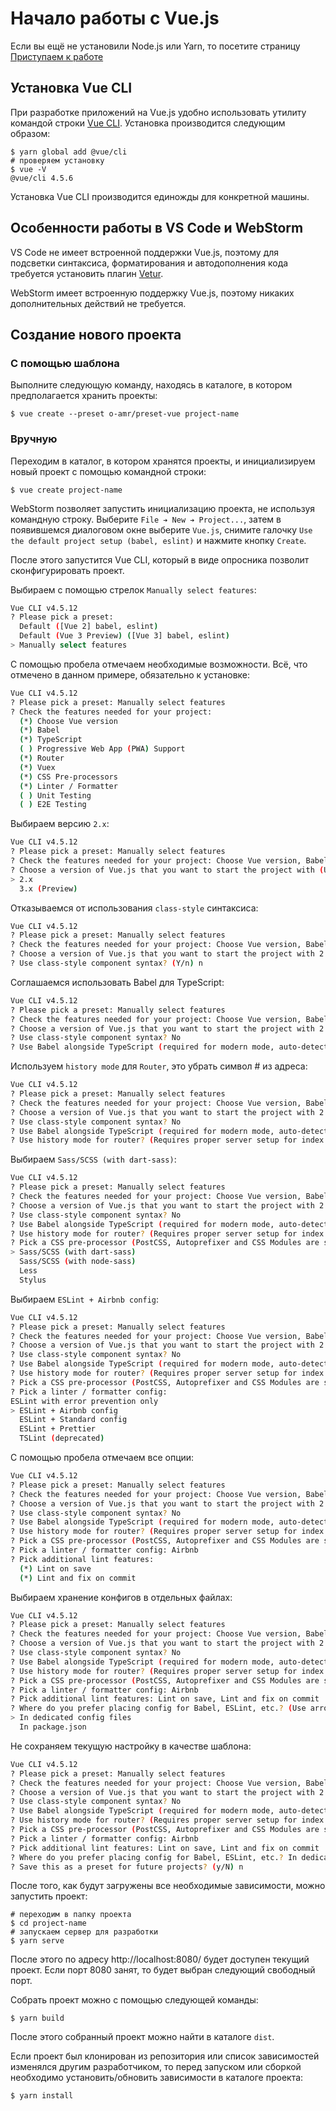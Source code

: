 # Начало работы с Vue.js

Если вы ещё не установили Node.js или Yarn, то посетите страницу [Приступаем к работе](getting-started.md)

## Установка Vue CLI

При разработке приложений на Vue.js удобно использовать утилиту командой строки [Vue CLI](https://cli.vuejs.org/ru/).
Установка производится следующим образом:
```shell
$ yarn global add @vue/cli
# проверяем установку
$ vue -V
@vue/cli 4.5.6
```
Установка Vue CLI производится единожды для конкретной машины.

## Особенности работы в VS Code и WebStorm

VS Code не имеет встроенной поддержки Vue.js, поэтому для подсветки синтаксиса, форматирования и автодополнения кода 
требуется установить плагин [Vetur](https://marketplace.visualstudio.com/items?itemName=octref.vetur).

WebStorm имеет встроенную поддержку Vue.js, поэтому никаких дополнительных действий не требуется.

## Создание нового проекта

### С помощью шаблона

Выполните следующую команду, находясь в каталоге, в котором предполагается хранить проекты:
```shell
$ vue create --preset o-amr/preset-vue project-name
```

### Вручную

Переходим в каталог, в котором хранятся проекты, и инициализируем новый проект с помощью командной строки:
```shell
$ vue create project-name
```
WebStorm позволяет запустить инициализацию проекта, не используя командную строку. Выберите `File ➔ New ➔ Project...`, 
затем в появившемся диалоговом окне выберите `Vue.js`, снимите галочку `Use the default project setup (babel, eslint)` и
нажмите кнопку `Create`.

После этого запустится Vue CLI, который в виде опросника позволит сконфигурировать проект.

Выбираем с помощью стрелок `Manually select features`:
```sh
Vue CLI v4.5.12
? Please pick a preset:
  Default ([Vue 2] babel, eslint)
  Default (Vue 3 Preview) ([Vue 3] babel, eslint)
> Manually select features
```
С помощью пробела отмечаем необходимые возможности. Всё, что отмечено в данном примере, обязательно к установке:
```sh
Vue CLI v4.5.12
? Please pick a preset: Manually select features
? Check the features needed for your project:
  (*) Choose Vue version
  (*) Babel
  (*) TypeScript
  ( ) Progressive Web App (PWA) Support
  (*) Router
  (*) Vuex
  (*) CSS Pre-processors
  (*) Linter / Formatter
  ( ) Unit Testing
  ( ) E2E Testing
```
Выбираем версию `2.x`:
```sh
Vue CLI v4.5.12
? Please pick a preset: Manually select features
? Check the features needed for your project: Choose Vue version, Babel, TS, Router, Vuex, CSS Pre-processors, Linter
? Choose a version of Vue.js that you want to start the project with (Use arrow keys)
> 2.x
  3.x (Preview)
```
Отказываемся от использования `class-style` синтаксиса:
```sh
Vue CLI v4.5.12
? Please pick a preset: Manually select features
? Check the features needed for your project: Choose Vue version, Babel, TS, Router, Vuex, CSS Pre-processors, Linter
? Choose a version of Vue.js that you want to start the project with 2.x
? Use class-style component syntax? (Y/n) n
```
Cоглашаемся использовать Babel для TypeScript:
```sh
Vue CLI v4.5.12
? Please pick a preset: Manually select features
? Check the features needed for your project: Choose Vue version, Babel, TS, Router, Vuex, CSS Pre-processors, Linter
? Choose a version of Vue.js that you want to start the project with 2.x
? Use class-style component syntax? No
? Use Babel alongside TypeScript (required for modern mode, auto-detected polyfills, transpiling JSX)? (Y/n) y
```
Используем `history mode` для `Router`, это убрать символ # из адреса:
```sh
Vue CLI v4.5.12
? Please pick a preset: Manually select features
? Check the features needed for your project: Choose Vue version, Babel, TS, Router, Vuex, CSS Pre-processors, Linter
? Choose a version of Vue.js that you want to start the project with 2.x
? Use class-style component syntax? No
? Use Babel alongside TypeScript (required for modern mode, auto-detected polyfills, transpiling JSX)? Yes
? Use history mode for router? (Requires proper server setup for index fallback in production) (Y/n) y
```
Выбираем `Sass/SCSS (with dart-sass)`:
```sh
Vue CLI v4.5.12
? Please pick a preset: Manually select features
? Check the features needed for your project: Choose Vue version, Babel, TS, Router, Vuex, CSS Pre-processors, Linter
? Choose a version of Vue.js that you want to start the project with 2.x
? Use class-style component syntax? No
? Use Babel alongside TypeScript (required for modern mode, auto-detected polyfills, transpiling JSX)? Yes
? Use history mode for router? (Requires proper server setup for index fallback in production) Yes
? Pick a CSS pre-processor (PostCSS, Autoprefixer and CSS Modules are supported by default): (Use arrow keys)
> Sass/SCSS (with dart-sass)
  Sass/SCSS (with node-sass)
  Less
  Stylus
```
Выбираем `ESLint + Airbnb config`:
```sh
Vue CLI v4.5.12
? Please pick a preset: Manually select features
? Check the features needed for your project: Choose Vue version, Babel, TS, Router, Vuex, CSS Pre-processors, Linter
? Choose a version of Vue.js that you want to start the project with 2.x
? Use class-style component syntax? No
? Use Babel alongside TypeScript (required for modern mode, auto-detected polyfills, transpiling JSX)? Yes
? Use history mode for router? (Requires proper server setup for index fallback in production) Yes
? Pick a CSS pre-processor (PostCSS, Autoprefixer and CSS Modules are supported by default): Sass/SCSS (with dart-sass)
? Pick a linter / formatter config:
ESLint with error prevention only
> ESLint + Airbnb config
  ESLint + Standard config
  ESLint + Prettier
  TSLint (deprecated)
```
С помощью пробела отмечаем все опции:
```sh
Vue CLI v4.5.12
? Please pick a preset: Manually select features
? Check the features needed for your project: Choose Vue version, Babel, TS, Router, Vuex, CSS Pre-processors, Linter
? Choose a version of Vue.js that you want to start the project with 2.x
? Use class-style component syntax? No
? Use Babel alongside TypeScript (required for modern mode, auto-detected polyfills, transpiling JSX)? Yes
? Use history mode for router? (Requires proper server setup for index fallback in production) Yes
? Pick a CSS pre-processor (PostCSS, Autoprefixer and CSS Modules are supported by default): Sass/SCSS (with dart-sass)
? Pick a linter / formatter config: Airbnb
? Pick additional lint features:
  (*) Lint on save
  (*) Lint and fix on commit
```
Выбираем хранение конфигов в отдельных файлах:
```sh
Vue CLI v4.5.12
? Please pick a preset: Manually select features
? Check the features needed for your project: Choose Vue version, Babel, TS, Router, Vuex, CSS Pre-processors, Linter
? Choose a version of Vue.js that you want to start the project with 2.x
? Use class-style component syntax? No
? Use Babel alongside TypeScript (required for modern mode, auto-detected polyfills, transpiling JSX)? Yes
? Use history mode for router? (Requires proper server setup for index fallback in production) Yes
? Pick a CSS pre-processor (PostCSS, Autoprefixer and CSS Modules are supported by default): Sass/SCSS (with dart-sass)
? Pick a linter / formatter config: Airbnb
? Pick additional lint features: Lint on save, Lint and fix on commit
? Where do you prefer placing config for Babel, ESLint, etc.? (Use arrow keys)
> In dedicated config files
  In package.json
```
Не сохраняем текущую настройку в качестве шаблона:
```sh
Vue CLI v4.5.12
? Please pick a preset: Manually select features
? Check the features needed for your project: Choose Vue version, Babel, TS, Router, Vuex, CSS Pre-processors, Linter
? Choose a version of Vue.js that you want to start the project with 2.x
? Use class-style component syntax? No
? Use Babel alongside TypeScript (required for modern mode, auto-detected polyfills, transpiling JSX)? Yes
? Use history mode for router? (Requires proper server setup for index fallback in production) Yes
? Pick a CSS pre-processor (PostCSS, Autoprefixer and CSS Modules are supported by default): Sass/SCSS (with dart-sass)
? Pick a linter / formatter config: Airbnb
? Pick additional lint features: Lint on save, Lint and fix on commit
? Where do you prefer placing config for Babel, ESLint, etc.? In dedicated config files
? Save this as a preset for future projects? (y/N) n
```
После того, как будут загружены все необходимые зависимости, можно запустить проект:
```shell
# переходим в папку проекта
$ cd project-name
# запускаем сервер для разработки
$ yarn serve
```
После этого по адресу http://localhost:8080/ будет доступен текущий проект. 
Если порт 8080 занят, то будет выбран следующий свободный порт.

Собрать проект можно с помощью следующей команды:
```shell
$ yarn build
```
После этого собранный проект можно найти в каталоге `dist`.

Если проект был клонирован из репозитория или список зависимостей изменялся другим разработчиком, 
то перед запуском или сборкой необходимо установить/обновить зависимости в каталоге проекта:
```shell
$ yarn install
```

